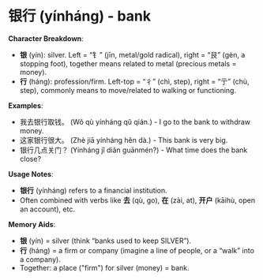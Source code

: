 # **银行 (yínháng) - bank**

**Character Breakdown**:  
- **银** (yín): silver. Left = “钅” (jīn, metal/gold radical), right = “艮” (gèn, a stopping foot), together means related to metal (precious metals = money).  
- **行** (háng): profession/firm. Left-top = “彳” (chì, step), right = “亍” (chù, step), commonly means to move/related to walking or functioning.

**Examples**:  
- 我去银行取钱。 (Wǒ qù yínháng qǔ qián.) - I go to the bank to withdraw money.  
- 这家银行很大。 (Zhè jiā yínháng hěn dà.) - This bank is very big.  
- 银行几点关门？ (Yínháng jǐ diǎn guānmén?) - What time does the bank close?

**Usage Notes**:  
- **银行** (yínháng) refers to a financial institution.  
- Often combined with verbs like **去** (qù, go), **在** (zài, at), **开户** (kāihù, open an account), etc.

**Memory Aids**:  
- **银** (yín) = silver (think “banks used to keep SILVER”).  
- **行** (háng) = a firm or company (imagine a line of people, or a “walk” into a company).  
- Together: a place ("firm") for silver (money) = bank.